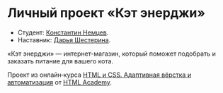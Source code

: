 # Личный проект «Кэт энерджи»

* Студент: [Константин Немцев](https://up.htmlacademy.ru/adaptive/29/user/2329089).
* Наставник: [Дарья Шестерина](https://up.htmlacademy.ru/adaptive/29/tutors).

«Кэт энерджи» — интернет-магазин, который поможет подобрать и заказать питание для вашего кота.

Проект из онлайн‑курса [HTML и CSS. Адаптивная вёрстка и автоматизация](https://htmlacademy.ru/intensive/adaptive) от [HTML Academy](https://htmlacademy.ru).

